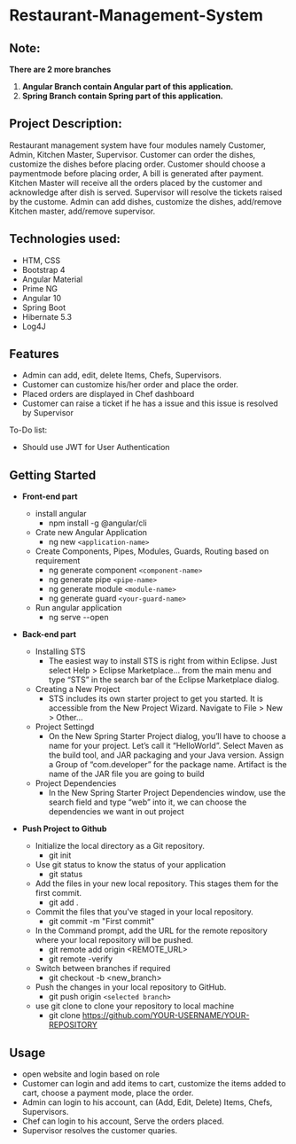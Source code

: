 # Restaurant-Management-System

## Note:
**There are 2 more branches** 
1. **Angular Branch contain Angular part of this application.**
2. **Spring Branch contain Spring part of this application.**

## Project Description: 

Restaurant management system have four modules namely Customer, Admin, Kitchen Master, Supervisor.
             Customer can order the dishes, customize the dishes before placing order. Customer should choose a paymentmode before placing order, A bill is generated after          payment. 
             Kitchen Master will receive all the orders placed by the customer and acknowledge after dish is served.
             Supervisor will resolve the tickets raised by the custome.
             Admin can add dishes, customize the dishes, add/remove Kitchen master, add/remove supervisor. 
    
    
## Technologies used: 

- HTM, CSS 
- Bootstrap 4
- Angular Material
- Prime NG
- Angular 10
- Spring Boot
- Hibernate 5.3
- Log4J

## Features
- Admin can add, edit, delete Items, Chefs, Supervisors.
- Customer can customize his/her order and place the order.
- Placed orders are displayed in Chef dashboard
- Customer can raise a ticket if he has a issue and this issue is resolved by Supervisor

To-Do list:
- Should use JWT for User Authentication

## Getting Started
- **Front-end part**
  - install angular
    - npm install -g @angular/cli
  - Crate new Angular Application
    - ng new `<application-name>`
  - Create Components, Pipes, Modules, Guards, Routing based on requirement
    - ng generate component `<component-name>`
    - ng generate pipe `<pipe-name>`
    - ng generate module `<module-name>`
    - ng generate guard `<your-guard-name>`
  - Run angular application
    - ng serve --open

- **Back-end part**
  - Installing STS
      - The easiest way to install STS is right from within Eclipse. Just select Help > Eclipse Marketplace… from the main menu and type “STS” in the search bar of the Eclipse Marketplace dialog.
  - Creating a New Project
      - STS includes its own starter project to get you started. It is accessible from the New Project Wizard. Navigate to File > New > Other… 
  - Project Settingd
      - On the New Spring Starter Project dialog, you’ll have to choose a name for your project. Let’s call it “HelloWorld”. Select Maven as the build tool, and JAR packaging and your Java version. Assign a Group of “com.developer” for the package name. Artifact is the name of the JAR file you are going to build
  - Project Dependencies
      - In the New Spring Starter Project Dependencies window, use the search field and type “web” into it, we can choose the dependencies we want in out project

- **Push Project to Github**
  - Initialize the local directory as a Git repository.
    - git init
  - Use git status to know the status of your application
    - git status 
  - Add the files in your new local repository. This stages them for the first commit.
    - git add .
  - Commit the files that you've staged in your local repository.
    - git commit -m "First commit"
  - In the Command prompt, add the URL for the remote repository where your local repository will be pushed.
    - git remote add origin  <REMOTE_URL>
    - git remote -verify
  - Switch between branches if required
    - git checkout -b <new_branch>
  - Push the changes in your local repository to GitHub.
    - git push origin `<selected branch>`
  - use git clone to clone your repository to local machine
    - git clone https://github.com/YOUR-USERNAME/YOUR-REPOSITORY

## Usage
  - open website and login based on role
  - Customer can login and add items to cart, customize the items added to cart, choose a payment mode, place the order.
  - Admin can login to his account, can (Add, Edit, Delete) Items, Chefs, Supervisors.
  - Chef can login to his account, Serve the orders placed.
  - Supervisor resolves the customer quaries. 




